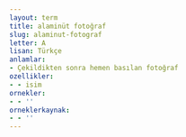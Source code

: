 ```yaml
---
layout: term
title: alaminüt fotoğraf
slug: alaminut-fotograf
letter: A
lisan: Türkçe
anlamlar:
- Çekildikten sonra hemen basılan fotoğraf
ozellikler:
- - isim
ornekler:
- - ''
orneklerkaynak:
- - ''
---
```

